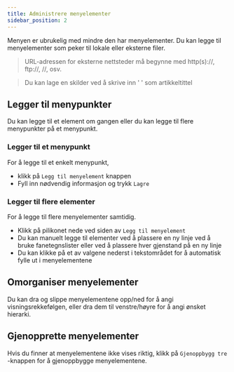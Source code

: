 ```yaml
---
title: Administrere menyelementer
sidebar_position: 2
---
```


Menyen er ubrukelig med mindre den har menyelementer. Du kan legge til menyelementer som peker til lokale eller eksterne filer.

> URL-adressen for eksterne nettsteder må begynne med http(s)://, ftp://, //, osv.

> Du kan lage en skilder ved å skrive inn ' ' som artikkeltittel

## Legger til menypunkter
Du kan legge til et element om gangen eller du kan legge til flere menypunkter på et menypunkt.

### Legger til et menypunkt
For å legge til et enkelt menypunkt,
* klikk på `Legg til menyelement` knappen
* Fyll inn nødvendig informasjon og trykk `Lagre`

### Legger til flere elementer
For å legge til flere menyelementer samtidig.
* Klikk på pilikonet nede ved siden av `Legg til menyelement`
* Du kan manuelt legge til elementer ved å plassere en ny linje ved å bruke fanetegnslister eller ved å plassere hver gjenstand på en ny linje
* Du kan klikke på et av valgene nederst i tekstområdet for å automatisk fylle ut i menyelementene

## Omorganiser menyelementer
Du kan dra og slippe menyelementene opp/ned for å angi visningsrekkefølgen, eller dra dem til venstre/høyre for å angi ønsket hierarki.

## Gjenopprette menyelementer
Hvis du finner at menyelementene ikke vises riktig, klikk på `Gjenoppbygg tre` -knappen for å gjenoppbygge menyelementene.
